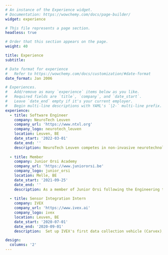 ```yaml
---
# An instance of the Experience widget.
# Documentation: https://wowchemy.com/docs/page-builder/
widget: experience

# This file represents a page section.
headless: true

# Order that this section appears on the page.
weight: 40

title: Experience
subtitle:

# Date format for experience
#   Refer to https://wowchemy.com/docs/customization/#date-format
date_format: Jan 2006

# Experiences.
#   Add/remove as many `experience` items below as you like.
#   Required fields are `title`, `company`, and `date_start`.
#   Leave `date_end` empty if it's your current employer.
#   Begin multi-line descriptions with YAML's `|2-` multi-line prefix.
experience:
  - title: Software Engineer
    company: NeuroTech Leuven
    company_url: 'https://www.ntxl.org'
    company_logo: neurotech_leuven
    location: Leuven, BE
    date_start: '2022-03-01'
    date_end: ''
    description: NeuroTech Leuven competes in non-invasive neurotechnology competitions as a multidisciplinary team. My main focus is on signal processing and machine learning to filter and classify EEG data collected from EEG headsets.
    
  - title: Member
    company: Junior Orsi Academy
    company_url: 'https://www.juniororsi.be'
    company_logo: junior_orsi
    location: Melle, BE
    date_start: '2021-09-25'
    date_end: ''
    description: As a member of Junior Orsi following the Engineering track, I discover the possibilities and benefits of the use of technology in the healthcare sector through the events orginised by Junior Orsi.
        
  - title: Sensor Integration Intern
    company: IVEX
    company_url: 'https://www.ivex.ai'
    company_logo: ivex
    location: Leuven, BE
    date_start: '2020-07-01'
    date_end: '2020-09-01'
    description:  Set up IVEX's first data collection vehicle (Carvex), which they needed to generate their own driving data and to test their Safety Co-pilot technology.

design:
  columns: '2'
---
```

